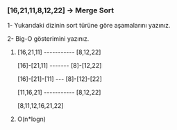 ### [16,21,11,8,12,22] -> Merge Sort

1- Yukarıdaki dizinin sort türüne göre aşamalarını yazınız.

2- Big-O gösterimini yazınız.

1) [16,21,11] ----------- [8,12,22]

   [16]-[21,11] ------- [8]-[12,22]

   [16]-[21]-[11] ---  [8]-[12]-[22]

   [11,16,21]   ----------- [8,12,22]

   [8,11,12,16,21,22]

2) O(n*logn)